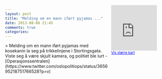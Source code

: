 ```yaml
---
layout: post
title: "Melding om en mann iført pyjamas ..."
date: 2013-08-08 21:45
comments: true
categories: 
---
```

<div style="float:right; margin:5px; position:relative;top:-130px;"><iframe width="150" height="150" frameborder="0" scrolling="no" marginheight="0" marginwidth="0" src="http://maps.google.com/maps?q=Stortingsgata,+Oslo&hl=no&t=m&z=14&output=embed&iwloc=&"></iframe><br/><small><a href="http://maps.google.com/maps?q=Stortingsgata,+Oslo&hl=no&t=m&z=14&source=embed&iwloc=A" style="color:#0000FF;text-align:left" target="_new">Vis st&oslash;rre kart</a></small></div>
> Melding om en mann iført pyjamas med kosekanin la seg på trikkelinjene i Stortingsgata. Viste seg å være skjult kamera, og politiet ble lurt
- [Operasjonssentralen](https://www.twitter.com/oslopolitiops/status/365695218751766528?p=v)
